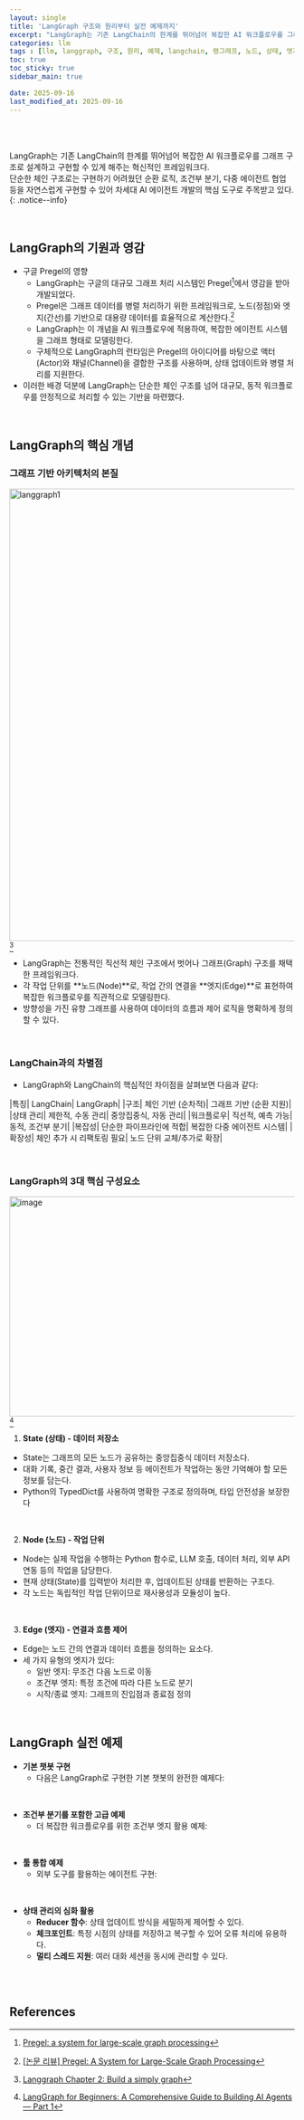 ```yaml
---
layout: single
title: 'LangGraph 구조와 원리부터 실전 예제까지'
excerpt: "LangGraph는 기존 LangChain의 한계를 뛰어넘어 복잡한 AI 워크플로우를 그래프 구조로 설계하고 구현할 수 있게 해주는 혁신적인 프레임워크입니다."
categories: llm
tags : [llm, langgraph, 구조, 원리, 예제, langchain, 랭그래프, 노드, 상태, 엣지]
toc: true
toc_sticky: true
sidebar_main: true

date: 2025-09-16
last_modified_at: 2025-09-16
---
```


<br>
<br>

LangGraph는 기존 LangChain의 한계를 뛰어넘어 복잡한 AI 워크플로우를 그래프 구조로 설계하고 구현할 수 있게 해주는 혁신적인 프레임워크다. <br> 
단순한 체인 구조로는 구현하기 어려웠던 순환 로직, 조건부 분기, 다중 에이전트 협업 등을 자연스럽게 구현할 수 있어 차세대 AI 에이전트 개발의 핵심 도구로 주목받고 있다.
{: .notice--info}

<br>

## LangGraph의 기원과 영감

- 구글 Pregel의 영향
  - LangGraph는 구글의 대규모 그래프 처리 시스템인 Pregel[^1]에서 영감을 받아 개발되었다.
  - Pregel은 그래프 데이터를 병렬 처리하기 위한 프레임워크로, 노드(정점)와 엣지(간선)를 기반으로 대용량 데이터를 효율적으로 계산한다.[^2]
  - LangGraph는 이 개념을 AI 워크플로우에 적용하여, 복잡한 에이전트 시스템을 그래프 형태로 모델링한다.
  - 구체적으로 LangGraph의 런타임은 Pregel의 아이디어를 바탕으로 액터(Actor)와 채널(Channel)을 결합한 구조를 사용하며, 상태 업데이트와 병렬 처리를 지원한다. 
- 이러한 배경 덕분에 LangGraph는 단순한 체인 구조를 넘어 대규모, 동적 워크플로우를 안정적으로 처리할 수 있는 기반을 마련했다.

<br>

## LangGraph의 핵심 개념

### 그래프 기반 아키텍처의 본질

<img width="800" alt="langgraph1" src="https://gist.github.com/user-attachments/assets/927fa11e-0622-48c8-8eb1-3ba91f0521c0" /> [^3]

- LangGraph는 전통적인 직선적 체인 구조에서 벗어나 그래프(Graph) 구조를 채택한 프레임워크다. 
- 각 작업 단위를 **노드(Node)**로, 작업 간의 연결을 **엣지(Edge)**로 표현하여 복잡한 워크플로우를 직관적으로 모델링한다.
- 방향성을 가진 유향 그래프를 사용하여 데이터의 흐름과 제어 로직을 명확하게 정의할 수 있다.

<br>

### LangChain과의 차별점

- LangGraph와 LangChain의 핵심적인 차이점을 살펴보면 다음과 같다:

|특징|	LangChain|	LangGraph|
|구조|	체인 기반 (순차적)|	그래프 기반 (순환 지원)|
|상태 관리|	제한적, 수동 관리|	중앙집중식, 자동 관리|
|워크플로우|	직선적, 예측 가능|	동적, 조건부 분기|
|복잡성|	단순한 파이프라인에 적합|	복잡한 다중 에이전트 시스템|
|확장성|	체인 추가 시 리팩토링 필요|	노드 단위 교체/추가로 확장|

<br>

### LangGraph의 3대 핵심 구성요소

<img width="800" height="389" alt="image" src="https://gist.github.com/user-attachments/assets/f1d58a87-d9f6-4330-a861-c0972337f0f4" /> [^4]


1. **State (상태) - 데이터 저장소**

- State는 그래프의 모든 노드가 공유하는 중앙집중식 데이터 저장소다.
- 대화 기록, 중간 결과, 사용자 정보 등 에이전트가 작업하는 동안 기억해야 할 모든 정보를 담는다.
- Python의 TypedDict를 사용하여 명확한 구조로 정의하며, 타입 안전성을 보장한다

<script src="https://gist.github.com/ingu627/1ab1c8a6482f1ef6acbd116772c0f285.js"></script>

<br>

2. **Node (노드) - 작업 단위**

- Node는 실제 작업을 수행하는 Python 함수로, LLM 호출, 데이터 처리, 외부 API 연동 등의 작업을 담당한다.
- 현재 상태(State)를 입력받아 처리한 후, 업데이트된 상태를 반환하는 구조다.
- 각 노드는 독립적인 작업 단위이므로 재사용성과 모듈성이 높다.

<script src="https://gist.github.com/ingu627/dec50976ae19f4918cb2a21339170944.js"></script>

<br>

3. **Edge (엣지) - 연결과 흐름 제어**

- Edge는 노드 간의 연결과 데이터 흐름을 정의하는 요소다.
- 세 가지 유형의 엣지가 있다:
  - 일반 엣지: 무조건 다음 노드로 이동
  - 조건부 엣지: 특정 조건에 따라 다른 노드로 분기
  - 시작/종료 엣지: 그래프의 진입점과 종료점 정의

<br>

## LangGraph 실전 예제

- **기본 챗봇 구현**
  - 다음은 LangGraph로 구현한 기본 챗봇의 완전한 예제다:

<script src="https://gist.github.com/ingu627/561aeec2bbe91b74ac486086dda78141.js"></script>

<br>

- **조건부 분기를 포함한 고급 예제**
  - 더 복잡한 워크플로우를 위한 조건부 엣지 활용 예제:

<script src="https://gist.github.com/ingu627/be8667f179b90ab31fd1ae75b66d713f.js"></script>

<br>

- **툴 통합 예제**
  - 외부 도구를 활용하는 에이전트 구현:

<script src="https://gist.github.com/ingu627/557c193f9aef026904a575f53af5b5a9.js"></script>

<br>

- **상태 관리의 심화 활용**
  - **Reducer 함수**: 상태 업데이트 방식을 세밀하게 제어할 수 있다. 
  - **체크포인트**: 특정 시점의 상태를 저장하고 복구할 수 있어 오류 처리에 유용하다. 
  - **멀티 스레드 지원**: 여러 대화 세션을 동시에 관리할 수 있다.

<script src="https://gist.github.com/ingu627/1122e55313e6a2e5534f6ac90a4838e7.js"></script>



<br>
<br>

## References

[^1]: [Pregel: a system for large-scale graph processing](https://dl.acm.org/doi/abs/10.1145/1807167.1807184)
[^2]: [[논문 리뷰] Pregel: A System for Large-Scale Graph Processing](https://ingu627.github.io/paper/pregel/)
[^3]: [Langgraph Chapter 2: Build a simply graph](https://qubitware.in/blogs/045a2773-a85d-4bfe-98bf-949d5e8fa775/Understanding%20State,%20Nodes,%20and%20Edges%20in%20LangGraph)
[^4]: [LangGraph for Beginners: A Comprehensive Guide to Building AI Agents — Part 1](https://medium.com/@anjaneyulu.408/langgraph-for-beginners-a-comprehensive-guide-to-building-ai-agents-part-1-dffd4cba6531)

